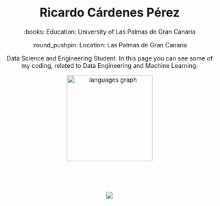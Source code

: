 <h1 align="center">Ricardo Cárdenes Pérez</h1>

<p align="center">
:books: Education: University of Las Palmas de Gran Canaria
</p>
<p align="center">
:round_pushpin: Location: Las Palmas de Gran Canaria
</p>


<p align="center">
Data Science and Engineering Student. In this page you can see some of my coding, related to Data Engineering and Machine Learning.
</p>

<p align="center">
  <img src="https://github-readme-stats.vercel.app/api/top-langs?username=ricardocardn&locale=en&hide_title=true&layout=compact&card_width=300&langs_count=5&theme=dark&hide_border=false" height="200" alt="languages graph">
</p>

<h2 align="center" style="color: white;">Some of my Skills</h2>
<p align="center">
<img src="https://skills.thijs.gg/icons?i=docker,java,python,pytorch,c,linux,git&theme=dark"></p>

